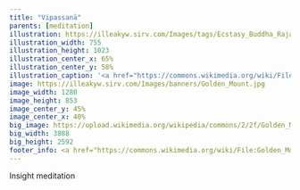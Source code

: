 ```yaml
---
title: "Vipassanā"
parents: [meditation]
illustration: https://illeakyw.sirv.com/Images/tags/Ecstasy_Buddha_Rajasekharan_2019.jpg
illustration_width: 755
illustration_height: 1023
illustration_center_x: 65%
illustration_center_y: 58%
illustration_caption: '<a href="https://commons.wikimedia.org/wiki/File:Ecstasy_Buddha_Rajasekharan_2019.jpg">"Ecstasy Buddha" by Rajasekharan Parameswaran</a> (<a href="https://creativecommons.org/licenses/by-sa/4.0">CC BY-SA 4.0</a>) is an oil painting depicting a brass Buddha face, caught mid-disappearance. Insight meditation is the practice of seeing the impermanent and illusory nature of all forms: especially our own body.'
image: https://illeakyw.sirv.com/Images/banners/Golden_Mount.jpg
image_width: 1280
image_height: 853
image_center_y: 45%
image_center_x: 40%
big_image: https://upload.wikimedia.org/wikipedia/commons/2/2f/Golden_Mount%2C_Bangkok%2C_Thailand_%284244516258%29.jpg
big_width: 3888
big_height: 2592
footer_info: <a href="https://commons.wikimedia.org/wiki/File:Golden_Mount,_Bangkok,_Thailand_(4244516258).jpg">Yeo Watzup</a>, <a href="https://creativecommons.org/licenses/by/2.0">CC BY 2.0</a>
---
```


Insight meditation
